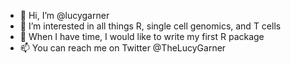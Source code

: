 - 👋 Hi, I’m @lucygarner
- 👀 I’m interested in all things R, single cell genomics, and T cells
- 🌱 When I have time, I would like to write my first R package
- 📫 You can reach me on Twitter @TheLucyGarner

<!---
lucygarner/lucygarner is a ✨ special ✨ repository because its `README.md` (this file) appears on your GitHub profile.
You can click the Preview link to take a look at your changes.
--->
